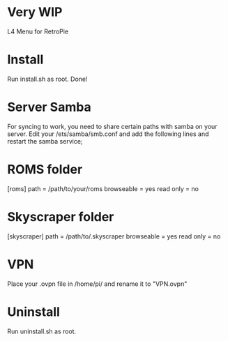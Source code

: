 # Very WIP

L4 Menu for RetroPie

# Install
Run install.sh as root.
Done!

# Server Samba
For syncing to work, you need to share certain paths with samba on your server.
Edit your /ets/samba/smb.conf and add the following lines and restart the samba service;

# ROMS folder
[roms]
   path = /path/to/your/roms
   browseable = yes
   read only = no

# Skyscraper folder
[skyscraper]
    path = /path/to/.skyscraper
    browseable = yes
    read only = no

# VPN
Place your .ovpn file in /home/pi/ and rename it to "VPN.ovpn"

# Uninstall
Run uninstall.sh as root.
